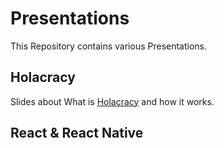 Presentations
=============
This Repository contains various Presentations. 

Holacracy
---------
Slides about What is [Holacracy](http://www.holacracy.org/how-it-works/) and how it works.

React & React Native
--------------------


